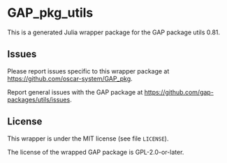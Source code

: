 # GAP_pkg_utils

This is a generated Julia wrapper package for the GAP package utils 0.81.

## Issues

Please report issues specific to this wrapper package at <https://github.com/oscar-system/GAP_pkg>.

Report general issues with the GAP package at <https://github.com/gap-packages/utils/issues>.

## License

This wrapper is under the MIT license (see file `LICENSE`).

The license of the wrapped GAP package is GPL-2.0-or-later.
